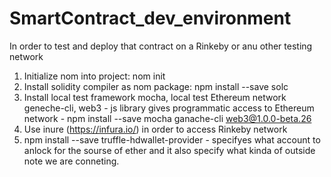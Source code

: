 # SmartContract_dev_environment

In order to test and deploy that contract on a Rinkeby or anu other testing network

1) Initialize nom into project: nom init
2) Install solidity compiler as nom package: npm install --save solc
3) Install local test framework mocha, local test Ethereum network geneche-cli, web3 - js library gives  programmatic access to Ethereum network - npm install --save mocha ganache-cli web3@1.0.0-beta.26
4) Use inure (https://infura.io/) in order to access Rinkeby network 
5) npm install --save truffle-hdwallet-provider  - specifyes what account to anlock for the sourse of ether and it also specify what kinda of outside note we are conneting.

